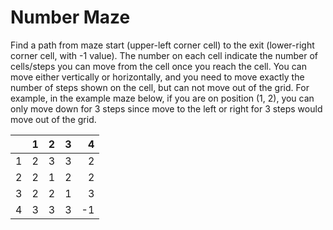 # Number Maze

Find a path from maze start (upper-left corner cell) to the exit (lower-right corner cell, with -1 value).
The number on each cell indicate the number of cells/steps you can move from the cell once you reach the cell.
You can move either vertically or horizontally, and you need to move exactly the number of steps shown on the cell,
but can not move out of the grid. For example, in the example maze below, if you are on position (1, 2),
you can only move down for 3 steps since move to the left or right for 3 steps would move out of the grid.

|     |  1  |  2  |  3  |   4 |
|:----|:---:|:---:|:---:|----:|
| 1   |  2  |  3  |  3  |   2 |
| 2   |  2  |  1  |  2  |   2 |
| 3   |  2  |  2  |  1  |   3 |
| 4   |  3  |  3  |  3  |  -1 |
